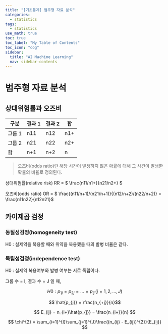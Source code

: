 ```yaml
---
title: "[기초통계] 범주형 자료 분석" 
categories:
  - statistics
tags:
  - statistics
use_math: true
toc: true
toc_label: "My Table of Contents"
toc_icon: "cog"
sidebar:
  title: "AI Machine Learning"
  nav: sidebar-contents
---
```


# 범주형 자료 분석

## 상대위험률과 오즈비

구분 | 결과 1 | 결과 2 | 합
----|--------|--------|---
그룹 1 | n11 | n12 | n1+
그룹 2 | n21 | n22 | n2+
합 | n+1 | n+2 | n

> 오즈비(odds ratio)란 해당 시간이 발생하지 않은 확률에 대해 그 사건이 발생한 확률의 비율로 정의된다.

상대위험률(relative risk) RR = $ \frac{n11/n1+}{n21/n2+} $

오즈비(odds ratio) OR = $ \frac{(n11/n+1)/(n21/n+1)}{(n12/n+2)/(n22/n+2)} = \frac{n11n22}{n12n21}$

## 카이제곱 검정

### 동질성검정(homogeneity test)

H0 : 실제약을 복용할 때와 위약을 복용했을 때의 발병 비율은 같다.

### 독립성검정(independence test)

H0 : 실제약 복용여부와 발병 여부는 서로 독립이다. 

그룹 수 = I, 결과 수 = J 일 때,  

$$H0: p_{1j} = p_{2j} = \dots = p_{Ij} \, (j=1,2, ..., J)$$

$$ \hat{p_{j}} = \frac{n_{+j}}{n}$$

$$ E_{ij} = n_{i+}\hat{p_{j}} = \frac{n_{i+}}{n}  $$

$$ \chi^{2} = \sum_{i=1}^{I}\sum_{j=1}^{J}\frac{(n_{ij} - E_{ij})^{2}}{E_{ij}} $$
